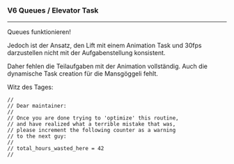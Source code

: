 ### V6 Queues / Elevator Task

---

Queues funktionieren!

Jedoch ist der Ansatz, den Lift mit einem Animation Task und 30fps darzustellen nicht mit der Aufgabenstellung konsistent.

Daher fehlen die Teilaufgaben mit der Animation vollständig. Auch die dynamische Task creation für die Mansgöggeli fehlt.


Witz des Tages:

```
// 
// Dear maintainer:
// 
// Once you are done trying to 'optimize' this routine,
// and have realized what a terrible mistake that was,
// please increment the following counter as a warning
// to the next guy:
// 
// total_hours_wasted_here = 42
// 
```

